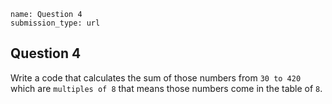 ```ngMeta
name: Question 4
submission_type: url
```
## Question 4

Write a code that calculates the sum of those numbers from `30 to 420` which are `multiples of 8` that means those numbers come in the table of `8`.
